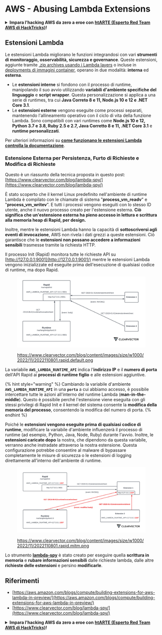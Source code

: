 # AWS - Abusing Lambda Extensions

<details>

<summary><strong>Impara l'hacking AWS da zero a eroe con</strong> <a href="https://training.hacktricks.xyz/courses/arte"><strong>htARTE (Esperto Red Team AWS di HackTricks)</strong></a><strong>!</strong></summary>

Altri modi per supportare HackTricks:

* Se vuoi vedere la tua **azienda pubblicizzata su HackTricks** o **scaricare HackTricks in PDF** Controlla i [**PIANI DI ABBONAMENTO**](https://github.com/sponsors/carlospolop)!
* Ottieni il [**merchandising ufficiale di PEASS & HackTricks**](https://peass.creator-spring.com)
* Scopri [**La Famiglia PEASS**](https://opensea.io/collection/the-peass-family), la nostra collezione di [**NFT esclusivi**](https://opensea.io/collection/the-peass-family)
* **Unisciti al** 💬 [**gruppo Discord**](https://discord.gg/hRep4RUj7f) o al [**gruppo telegram**](https://t.me/peass) o **seguici** su **Twitter** 🐦 [**@hacktricks\_live**](https://twitter.com/hacktricks\_live)**.**
* **Condividi i tuoi trucchi di hacking inviando PR ai** [**HackTricks**](https://github.com/carlospolop/hacktricks) e [**HackTricks Cloud**](https://github.com/carlospolop/hacktricks-cloud) repos di Github.

</details>

## Estensioni Lambda

Le estensioni Lambda migliorano le funzioni integrandosi con vari **strumenti di monitoraggio, osservabilità, sicurezza e governance**. Queste estensioni, aggiunte tramite [.zip archives usando i Lambda layers](https://docs.aws.amazon.com/lambda/latest/dg/configuration-layers.html) o incluse in [deployments di immagini container](https://aws.amazon.com/blogs/compute/working-with-lambda-layers-and-extensions-in-container-images/), operano in due modalità: **interna** ed **esterna**.

* Le **estensioni interne** si fondono con il processo di runtime, manipolando il suo avvio utilizzando **variabili d'ambiente specifiche del linguaggio** e **script wrapper**. Questa personalizzazione si applica a una serie di runtimes, tra cui **Java Correto 8 e 11, Node.js 10 e 12 e .NET Core 3.1**.
* Le **estensioni esterne** vengono eseguite come processi separati, mantenendo l'allineamento operativo con il ciclo di vita della funzione Lambda. Sono compatibili con vari runtimes come **Node.js 10 e 12, Python 3.7 e 3.8, Ruby 2.5 e 2.7, Java Corretto 8 e 11, .NET Core 3.1** e **runtime personalizzati**.

Per ulteriori informazioni su [**come funzionano le estensioni Lambda controlla la documentazione**](https://docs.aws.amazon.com/lambda/latest/dg/runtimes-extensions-api.html).

### Estensione Esterna per Persistenza, Furto di Richieste e Modifica di Richieste

Questo è un riassunto della tecnica proposta in questo post: [https://www.clearvector.com/blog/lambda-spy/](https://www.clearvector.com/blog/lambda-spy/)

È stato scoperto che il kernel Linux predefinito nell'ambiente di runtime Lambda è compilato con le chiamate di sistema "**process\_vm\_readv**" e "**process\_vm\_writev**". E tutti i processi vengono eseguiti con lo stesso ID utente, anche il nuovo processo creato per l'estensione esterna. **Ciò significa che un'estensione esterna ha pieno accesso in lettura e scrittura alla memoria heap di Rapid, per design.**

Inoltre, mentre le estensioni Lambda hanno la capacità di **sottoscriversi agli eventi di invocazione**, AWS non rivela i dati grezzi a queste estensioni. Ciò garantisce che le **estensioni non possano accedere a informazioni sensibili** trasmesse tramite la richiesta HTTP.

Il processo Init (Rapid) monitora tutte le richieste API su [http://127.0.0.1:9001](http://127.0.0.1:9001/) mentre le estensioni Lambda vengono inizializzate ed eseguite prima dell'esecuzione di qualsiasi codice di runtime, ma dopo Rapid.

<figure><img src="../../../../.gitbook/assets/image (90).png" alt=""><figcaption><p><a href="https://www.clearvector.com/blog/content/images/size/w1000/2022/11/2022110801.rapid.default.png">https://www.clearvector.com/blog/content/images/size/w1000/2022/11/2022110801.rapid.default.png</a></p></figcaption></figure>

La variabile **`AWS_LAMBDA_RUNTIME_API`** indica l'**indirizzo IP** e il **numero di porta** dell'API Rapid ai **processi di runtime figlio** e alle estensioni aggiuntive.

{% hint style="warning" %}
Cambiando la variabile d'ambiente **`AWS_LAMBDA_RUNTIME_API`** in una **`porta`** a cui abbiamo accesso, è possibile intercettare tutte le azioni all'interno del runtime Lambda (**man-in-the-middle**). Questo è possibile perché l'estensione viene eseguita con gli stessi privilegi di Rapid Init e il kernel del sistema consente la **modifica della memoria del processo**, consentendo la modifica del numero di porta.
{% endhint %}

Poiché le **estensioni vengono eseguite prima di qualsiasi codice di runtime**, modificare la variabile d'ambiente influenzerà il processo di runtime (ad esempio, Python, Java, Node, Ruby) durante l'avvio. Inoltre, le **estensioni caricate dopo** la nostra, che dipendono da questa variabile, verranno anche instradate attraverso la nostra estensione. Questa configurazione potrebbe consentire al malware di bypassare completamente le misure di sicurezza o le estensioni di logging direttamente all'interno dell'ambiente di runtime.

<figure><img src="../../../../.gitbook/assets/image (3) (4).png" alt=""><figcaption><p><a href="https://www.clearvector.com/blog/content/images/size/w1000/2022/11/2022110801.rapid.mitm.png">https://www.clearvector.com/blog/content/images/size/w1000/2022/11/2022110801.rapid.mitm.png</a></p></figcaption></figure>

Lo strumento [**lambda-spy**](https://github.com/clearvector/lambda-spy) è stato creato per eseguire quella **scrittura in memoria** e **rubare informazioni sensibili** dalle richieste lambda, dalle altre **richieste delle estensioni** e persino **modificarle**.

## Riferimenti

* [https://aws.amazon.com/blogs/compute/building-extensions-for-aws-lambda-in-preview/](https://aws.amazon.com/blogs/compute/building-extensions-for-aws-lambda-in-preview/)
* [https://www.clearvector.com/blog/lambda-spy/](https://www.clearvector.com/blog/lambda-spy/)

<details>

<summary><strong>Impara l'hacking AWS da zero a eroe con</strong> <a href="https://training.hacktricks.xyz/courses/arte"><strong>htARTE (Esperto Red Team AWS di HackTricks)</strong></a><strong>!</strong></summary>

Altri modi per supportare HackTricks:

* Se vuoi vedere la tua **azienda pubblicizzata su HackTricks** o **scaricare HackTricks in PDF** Controlla i [**PIANI DI ABBONAMENTO**](https://github.com/sponsors/carlospolop)!
* Ottieni il [**merchandising ufficiale di PEASS & HackTricks**](https://peass.creator-spring.com)
* Scopri [**La Famiglia PEASS**](https://opensea.io/collection/the-peass-family), la nostra collezione di [**NFT esclusivi**](https://opensea.io/collection/the-peass-family)
* **Unisciti al** 💬 [**gruppo Discord**](https://discord.gg/hRep4RUj7f) o al [**gruppo telegram**](https://t.me/peass) o **seguici** su **Twitter** 🐦 [**@hacktricks\_live**](https://twitter.com/hacktricks\_live)**.**
* **Condividi i tuoi trucchi di hacking inviando PR ai** [**HackTricks**](https://github.com/carlospolop/hacktricks) e [**HackTricks Cloud**](https://github.com/carlospolop/hacktricks-cloud) repos di Github.

</details>
